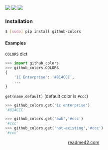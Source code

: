 <!--
https://readme42.com
-->


[![](https://img.shields.io/pypi/v/github-colors.svg?maxAge=3600)](https://pypi.org/project/github-colors/)
[![](https://img.shields.io/badge/License-Unlicense-blue.svg?longCache=True)](https://unlicense.org/)
[![](https://github.com/andrewp-as-is/github-colors.py/workflows/tests42/badge.svg)](https://github.com/andrewp-as-is/github-colors.py/actions)

### Installation
```bash
$ [sudo] pip install github-colors
```

#### Examples
`COLORS` dict
```python
>>> import github_colors
>>> github_colors.COLORS
{
    '1C Enterprise': '#814CCC',
    ...
}
```

`get(name,default)` (default color is `#ccc`)
```python
>>> github_colors.get('1c enterprise')
'#814CCC'

>>> github_colors.get('awk','#ccc')
'#ccc'
>>> github_colors.get('not-existing','#ccc')
'#ccc'
```

<p align="center">
    <a href="https://readme42.com/">readme42.com</a>
</p>